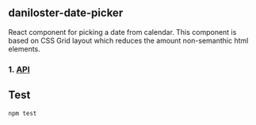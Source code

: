 ## daniloster-date-picker

React component for picking a date from calendar. This component is based on CSS Grid layout which reduces the amount non-semanthic html elements.

### 1. [API](https://github.com/daniloster/react-experiments/blob/master/packages/datePicker/API.md)

## Test

```
npm test
```
